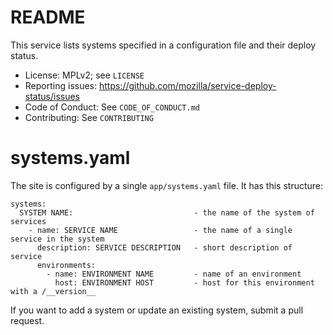 # README

This service lists systems specified in a configuration file and their deploy
status.

* License: MPLv2; see `LICENSE`
* Reporting issues: https://github.com/mozilla/service-deploy-status/issues
* Code of Conduct: See `CODE_OF_CONDUCT.md`
* Contributing: See `CONTRIBUTING`

# systems.yaml

The site is configured by a single `app/systems.yaml` file. It has this
structure:

```
systems:
  SYSTEM NAME:                           - the name of the system of services
    - name: SERVICE NAME                 - the name of a single service in the system
      description: SERVICE DESCRIPTION   - short description of service
      environments:
        - name: ENVIRONMENT NAME         - name of an environment
          host: ENVIRONMENT HOST         - host for this environment with a /__version__
```
If you want to add a system or update an existing system, submit a pull
request.
